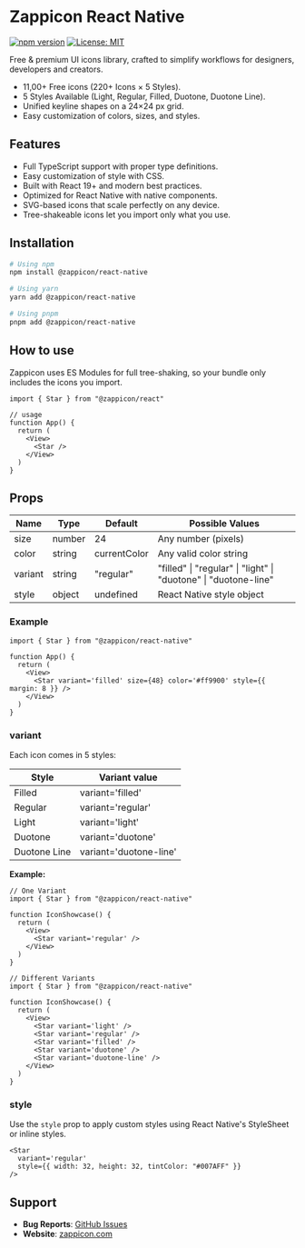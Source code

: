# Zappicon React Native

[![npm version](https://badge.fury.io/js/%40zappicon%2Freact-native.svg)](https://badge.fury.io/js/%40zappicon%2Freact-native)
[![License: MIT](https://img.shields.io/badge/License-MIT-yellow.svg)](https://zappicon.com/license)

Free & premium UI icons library, crafted to simplify workflows for designers, developers and creators.

- 11,00+ Free icons (220+ Icons × 5 Styles).
- 5 Styles Available (Light, Regular, Filled, Duotone, Duotone Line).
- Unified keyline shapes on a 24×24 px grid.
- Easy customization of colors, sizes, and styles.

## Features

- Full TypeScript support with proper type definitions.
- Easy customization of style with CSS.
- Built with React 19+ and modern best practices.
- Optimized for React Native with native components.
- SVG-based icons that scale perfectly on any device.
- Tree-shakeable icons let you import only what you use.

## Installation

```bash
# Using npm
npm install @zappicon/react-native

# Using yarn
yarn add @zappicon/react-native

# Using pnpm
pnpm add @zappicon/react-native
```

## How to use

Zappicon uses ES Modules for full tree-shaking, so your bundle only includes the icons you import.

```tsx
import { Star } from "@zappicon/react"

// usage
function App() {
  return (
    <View>
      <Star />
    </View>
  )
}
```

## Props

| Name    | Type   | Default      | Possible Values                                                 |
| ------- | ------ | ------------ | --------------------------------------------------------------- |
| size    | number | 24           | Any number (pixels)                                             |
| color   | string | currentColor | Any valid color string                                          |
| variant | string | "regular"    | "filled" \| "regular" \| "light" \| "duotone" \| "duotone-line" |
| style   | object | undefined    | React Native style object                                       |

### Example

```tsx
import { Star } from "@zappicon/react-native"

function App() {
  return (
    <View>
      <Star variant='filled' size={48} color='#ff9900' style={{ margin: 8 }} />
    </View>
  )
}
```

### variant

Each icon comes in 5 styles:

| Style        | Variant value          |
| ------------ | ---------------------- |
| Filled       | variant='filled'       |
| Regular      | variant='regular'      |
| Light        | variant='light'        |
| Duotone      | variant='duotone'      |
| Duotone Line | variant='duotone-line' |

**Example:**

```tsx
// One Variant
import { Star } from "@zappicon/react-native"

function IconShowcase() {
  return (
    <View>
      <Star variant='regular' />
    </View>
  )
}

// Different Variants
import { Star } from "@zappicon/react-native"

function IconShowcase() {
  return (
    <View>
      <Star variant='light' />
      <Star variant='regular' />
      <Star variant='filled' />
      <Star variant='duotone' />
      <Star variant='duotone-line' />
    </View>
  )
}
```

### style

Use the `style` prop to apply custom styles using React Native's StyleSheet or inline styles.

```tsx
<Star
  variant='regular'
  style={{ width: 32, height: 32, tintColor: "#007AFF" }}
/>
```

## Support

- **Bug Reports**: [GitHub Issues](https://github.com/zappicon/react-native/issues)
- **Website**: [zappicon.com](https://zappicon.com)
